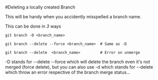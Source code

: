 #Deleting a locally created Branch

This will be handy when you accidently misspelled a branch name.

This can be done in *3* ways

```
git branch -D <branch_name>
```

```
git branch --delete --force <branch_name>  # Same as -D
```

```
git branch --delete  <branch_name>         # Error on unmerge
```

-D stands for --delete --force which will delete the branch even it's not merged (force delete), but you can also use -d which stands for --delete which throw an error respective of the branch merge status...